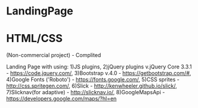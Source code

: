 # LandingPage

# HTML/CSS

(Non-commercial project) - Complited

Landing Page with using:
1)JS plugins,
2)jQuery plugins v.jQuery Core 3.3.1 - https://code.jquery.com/,
3)Bootstrap v.4.0 - https://getbootstrap.com/#,
4)Google Fonts ('Roboto') - https://fonts.google.com/,
5)CSS sprites - http://css.spritegen.com/,
6)Slick - http://kenwheeler.github.io/slick/,
7)Slicknav(for adaptive) - http://slicknav.io/,
8)GoogleMapsApi - https://developers.google.com/maps/?hl=en
